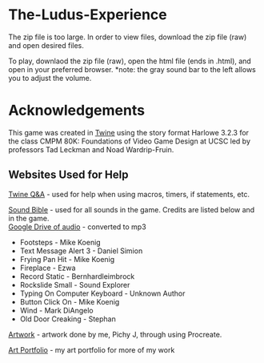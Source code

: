 # The-Ludus-Experience
The zip file is too large. In order to view files, download the zip file (raw) and open desired files. 

To play, downlaod the zip file (raw), open the html file (ends in .html), and open in your preferred browser.
*note: the gray sound bar to the left allows you to adjust the volume. 

# Acknowledgements
This game was created in [Twine](https://twinery.org/) using the story format Harlowe 3.2.3 for the class CMPM 80K: Foundations of Video Game Design at UCSC led by professors Tad Leckman and Noad Wardrip-Fruin. 

## Websites Used for Help
[Twine Q&A](http://twinery.org/questions/questions) - used for help when using macros, timers, if statements, etc. 


[Sound Bible](https://soundbible.com/) - used for all sounds in the game. Credits are listed below and in the game.  
[Google Drive of audio](https://drive.google.com/drive/folders/1euJc-qh-IJ9lDsDU9Zh0WqXagv0u96S5?usp=sharing) - converted to mp3

* Footsteps - Mike Koenig
* Text Message Alert 3 - Daniel Simion
* Frying Pan Hit - Mike Koenig 
* Fireplace - Ezwa
* Record Static - Bernhardleimbrock
* Rockslide Small -  Sound Explorer
* Typing On Computer Keyboard - Unknown Author 
* Button Click On -  Mike Koenig
* Wind - Mark DiAngelo
* Old Door Creaking - Stephan

[Artwork](https://drive.google.com/drive/folders/1euJc-qh-IJ9lDsDU9Zh0WqXagv0u96S5?usp=sharing) - artwork done by me, Pichy J, through using Procreate. 

[Art Portfolio](https://www.instagram.com/pichycreates/?hl=en) - my art portfolio for more of my work



